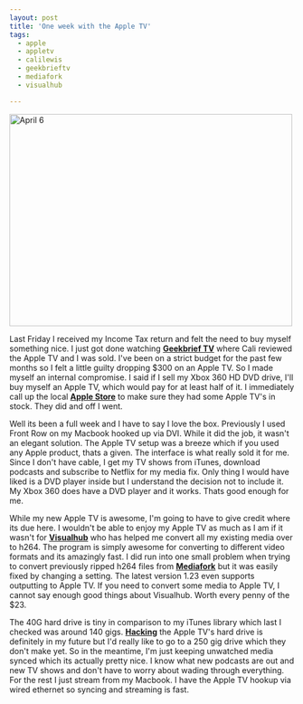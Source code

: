 ```yaml
---
layout: post
title: 'One week with the Apple TV'
tags:
  - apple
  - appletv
  - calilewis
  - geekbrieftv
  - mediafork
  - visualhub

---
```


<a href="http://www.flickr.com/photos/jadedhalo/449031994/" title="Photo Sharing"><img src="http://farm1.static.flickr.com/229/449031994_f0ee965e03.jpg" alt="April 6" height="375" width="500" /></a>

Last Friday I received my Income Tax return and felt the need to buy myself something nice. I just got done watching <strong><a href="http://geekbriefwp.podshow.com/gbtv-0149-geekbrieftv">Geekbrief TV</a></strong> where Cali reviewed the Apple TV and I was sold. I've been on a strict budget for the past few months so I felt a little guilty dropping $300 on an Apple TV. So I made myself an internal compromise. I said if I sell my Xbox 360 HD DVD drive, I'll buy myself an Apple TV, which would pay for at least half of it. I immediately call up the local <strong><a href="http://www.apple.com/retail/westfarms/week/20070408.html">Apple Store</a></strong> to make sure they had some Apple TV's in stock. They did and off I went.

Well its been a full week and I have to say I love the box. Previously I used Front Row on my Macbook hooked up via DVI. While it did the job, it wasn't an elegant solution. The Apple TV setup was a breeze which if you used any Apple product, thats a given. The interface is what really sold it for me. Since I don't have cable, I get my TV shows from iTunes, download podcasts and subscribe to Netflix for my media fix. Only thing I would have liked is a DVD player inside but I understand the decision not to include it. My Xbox 360 does have a DVD player and it works. Thats good enough for me.

While my new Apple TV is awesome, I'm going to have to give credit where its due here. I wouldn't be able to enjoy my Apple TV as much as I am if it wasn't for <strong><a href="http://www.techspansion.com/visualhub/">Visualhub</a></strong> who has helped me convert all my existing media over to h264. The program is simply awesome for converting to different video formats and its amazingly fast. I did run into one small problem when trying to convert previously ripped h264 files from <strong><a href="http://handbrake.m0k.org/">Mediafork</a></strong> but it was easily fixed by changing a setting. The latest version 1.23 even supports outputting to Apple TV.  If you need to convert some media to Apple TV, I cannot say enough good things about Visualhub. Worth every penny of the $23.

The 40G hard drive is tiny in comparison to my iTunes library which last I checked was around 140 gigs. <strong><a href="http://www.appletvhacks.net/2007/03/23/apple-tv-harddrive-upgrade-process/">Hacking</a></strong> the Apple TV's hard drive is definitely in my future but I'd really like to go to a 250 gig drive which they don't make yet. So in the meantime, I'm just keeping unwatched media synced which its actually pretty nice. I know what new podcasts are out and new TV shows and don't have to worry about wading through everything. For the rest I just stream from my Macbook. I have the Apple TV hookup via wired ethernet so syncing and streaming is fast.

<!-- technorati tags start -->
<!-- technorati tags end -->
